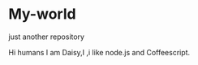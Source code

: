 # My-world
just another repository

Hi humans
    I am Daisy,I ,i like node.js and Coffeescript.






